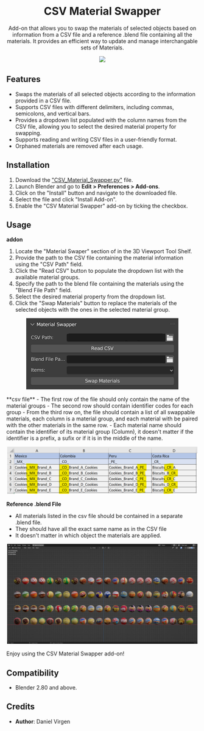 <div align="center">
  
# CSV Material Swapper

Add-on that allows you to swap the materials of selected objects based on information from a CSV file and a reference .blend file containing all the materials. It provides an efficient way to update and manage interchangable sets of Materials.

![](img/Material_Swapper_Demo_01_Full.gif)
</div>

## Features

- Swaps the materials of all selected objects according to the information provided in a CSV file.
- Supports CSV files with different delimiters, including commas, semicolons, and vertical bars.
- Provides a dropdown list populated with the column names from the CSV file, allowing you to select the desired material property for swapping.
- Supports reading and writing CSV files in a user-friendly format.
- Orphaned materials are removed after each usage.


## Installation

1. Download the ["CSV_Material_Swapper.py"](CSV_Material_Swapper.py) file.
2. Launch Blender and go to **Edit > Preferences > Add-ons**.
3. Click on the "Install" button and navigate to the downloaded file.
4. Select the file and click "Install Add-on".
5. Enable the "CSV Material Swapper" add-on by ticking the checkbox.

## Usage 

**addon**
1. Locate the "Material Swaper" section of in the 3D Viewport Tool Shelf.
2. Provide the path to the CSV file containing the material information using the "CSV Path" field.
3. Click the "Read CSV" button to populate the dropdown list with the available material groups.
4. Specify the path to the blend file containing the materials using the "Blend File Path" field.
5. Select the desired material property from the dropdown list.
6. Click the "Swap Materials" button to replace the materials of the selected objects with the ones in the selected material group.
<p align="center">
<img src=img/Material_Swapper_Image.png width="400">
</p>
**csv file**
- The first row of the file should only contain the name of the material groups
- The second row should contain identifier codes for each group
- From the third row on, the file should contain a list of all swappable materials, each column is a material group, and each material with be paired with the other materials in the same row.
- Each material name should contain the identifier of its material group (Column), it doesn't matter if the identifier is a prefix, a sufix or if it is in the middle of the name. 

<p align="center">
<img src=img/Example_CSV_Image.png width="500">
</p>

**Reference .blend File**
- All materials listed in the csv file should be contained in a separate .blend file.
- They should have all the exact same name as in the CSV file
- It doesn't matter in which object the materials are applied.
<p align="center">
<img src=img/Reference_File.png width="500">
</p>


Enjoy using the CSV Material Swapper add-on!

## Compatibility

- Blender 2.80 and above.

## Credits

- **Author**: Daniel Virgen


